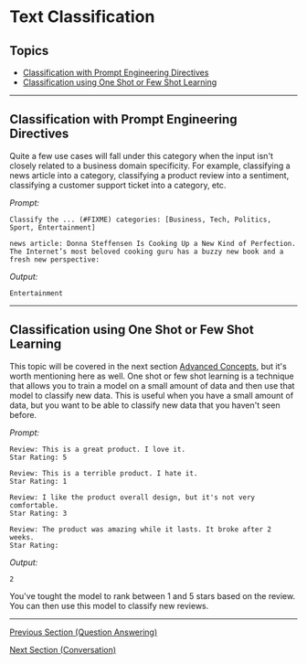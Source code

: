 # Text Classification

## Topics

  - [Classification with Prompt Engineering Directives](#classification-with-prompt-engineering-directives)
  - [Classification using One Shot or Few Shot Learning](#classification-using-one-shot-or-few-shot-learning)

---

## Classification with Prompt Engineering Directives

Quite a few use cases will fall under this category when the input isn't closely related to a business domain specificity. For example, classifying a news article into a category, classifying a product review into a sentiment, classifying a customer support ticket into a category, etc.

*Prompt:*
```
Classify the ... (#FIXME) categories: [Business, Tech, Politics, Sport, Entertainment]

news article: Donna Steffensen Is Cooking Up a New Kind of Perfection. The Internet’s most beloved cooking guru has a buzzy new book and a fresh new perspective:
```

*Output:*
```
Entertainment
```

---
## Classification using One Shot or Few Shot Learning

This topic will be covered in the next section [Advanced Concepts](./03_Advanced_Concepts.md), but it's worth mentioning here as well. One shot or few shot learning is a technique that allows you to train a model on a small amount of data and then use that model to classify new data. This is useful when you have a small amount of data, but you want to be able to classify new data that you haven't seen before.

*Prompt:*
```
Review: This is a great product. I love it.
Star Rating: 5

Review: This is a terrible product. I hate it.
Star Rating: 1

Review: I like the product overall design, but it's not very comfortable.
Star Rating: 3

Review: The product was amazing while it lasts. It broke after 2 weeks.
Star Rating:
```

*Output:*
```
2
```

You've tought the model to rank between 1 and 5 stars based on the review. You can then use this model to classify new reviews.

---

[Previous Section (Question Answering)](./03_Question_Answering.md)

[Next Section (Conversation)](./05_Conversation.md)
